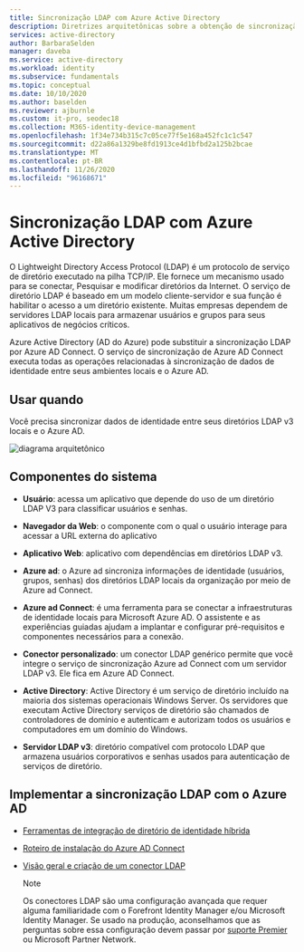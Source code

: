 ```yaml
---
title: Sincronização LDAP com Azure Active Directory
description: Diretrizes arquitetônicas sobre a obtenção de sincronização LDAP com Azure Active Directory.
services: active-directory
author: BarbaraSelden
manager: daveba
ms.service: active-directory
ms.workload: identity
ms.subservice: fundamentals
ms.topic: conceptual
ms.date: 10/10/2020
ms.author: baselden
ms.reviewer: ajburnle
ms.custom: it-pro, seodec18
ms.collection: M365-identity-device-management
ms.openlocfilehash: 1f34e734b315c7c05ce77f5e168a452fc1c1c547
ms.sourcegitcommit: d22a86a1329be8fd1913ce4d1bfbd2a125b2bcae
ms.translationtype: MT
ms.contentlocale: pt-BR
ms.lasthandoff: 11/26/2020
ms.locfileid: "96168671"
---
```

# <a name="ldap-synchronization-with-azure-active-directory"></a>Sincronização LDAP com Azure Active Directory

O Lightweight Directory Access Protocol (LDAP) é um protocolo de serviço de diretório executado na pilha TCP/IP. Ele fornece um mecanismo usado para se conectar, Pesquisar e modificar diretórios da Internet. O serviço de diretório LDAP é baseado em um modelo cliente-servidor e sua função é habilitar o acesso a um diretório existente. Muitas empresas dependem de servidores LDAP locais para armazenar usuários e grupos para seus aplicativos de negócios críticos. 

Azure Active Directory (AD do Azure) pode substituir a sincronização LDAP por Azure AD Connect. O serviço de sincronização de Azure AD Connect executa todas as operações relacionadas à sincronização de dados de identidade entre seus ambientes locais e o Azure AD. 

## <a name="use-when"></a>Usar quando

Você precisa sincronizar dados de identidade entre seus diretórios LDAP v3 locais e o Azure AD. 

![diagrama arquitetônico](./media/authentication-patterns/ldap-sync.png)

## <a name="components-of-system"></a>Componentes do sistema

* **Usuário**: acessa um aplicativo que depende do uso de um diretório LDAP V3 para classificar usuários e senhas.

* **Navegador da Web**: o componente com o qual o usuário interage para acessar a URL externa do aplicativo

* **Aplicativo Web**: aplicativo com dependências em diretórios LDAP v3.

* **Azure ad**: o Azure ad sincroniza informações de identidade (usuários, grupos, senhas) dos diretórios LDAP locais da organização por meio de Azure ad Connect. 

* **Azure ad Connect**: é uma ferramenta para se conectar a infraestruturas de identidade locais para Microsoft Azure AD. O assistente e as experiências guiadas ajudam a implantar e configurar pré-requisitos e componentes necessários para a conexão. 

* **Conector personalizado**: um conector LDAP genérico permite que você integre o serviço de sincronização Azure ad Connect com um servidor LDAP v3. Ele fica em Azure AD Connect.

* **Active Directory**: Active Directory é um serviço de diretório incluído na maioria dos sistemas operacionais Windows Server. Os servidores que executam Active Directory serviços de diretório são chamados de controladores de domínio e autenticam e autorizam todos os usuários e computadores em um domínio do Windows.

* **Servidor LDAP v3**: diretório compatível com protocolo LDAP que armazena usuários corporativos e senhas usados para autenticação de serviços de diretório.

## <a name="implement-ldap-synchronization-with-azure-ad"></a>Implementar a sincronização LDAP com o Azure AD

* [Ferramentas de integração de diretório de identidade híbrida](../hybrid/plan-hybrid-identity-design-considerations-tools-comparison.md) 

* [Roteiro de instalação do Azure AD Connect](../hybrid/how-to-connect-install-roadmap.md) 

* [Visão geral e criação de um conector LDAP](/microsoft-identity-manager/reference/microsoft-identity-manager-2016-connector-genericldap) 

   > [!NOTE]
   > Os conectores LDAP são uma configuração avançada que requer alguma familiaridade com o Forefront Identity Manager e/ou Microsoft Identity Manager. Se usado na produção, aconselhamos que as perguntas sobre essa configuração devem passar por [suporte Premier](https://support.microsoft.com/premier) ou Microsoft Partner Network.

